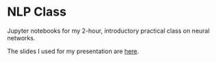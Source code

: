 # NLP Class
Jupyter notebooks for my 2-hour, introductory practical class on neural networks.

The slides I used for my presentation are [here](https://docs.google.com/presentation/d/1RtK5Tzp55CuPqWvVJejX8ca6eWiW2N7MbPAl-p-BolI/edit?usp=sharing).
